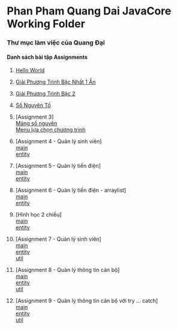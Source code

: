 # Phan Pham Quang Dai JavaCore Working Folder
### Thư mục làm việc của Quang Đại
#### Danh sách bài tập Assignments
1. [Hello World](https://github.com/FASTTRACKSE/FFSE1704.JavaCore/blob/master/DaiPPQ/HelloWorld/src/fasttrackse/bai1/pratice/HelloWorld.java)

2. [Giải Phương Trình Bậc Nhất 1 Ẩn](https://github.com/FASTTRACKSE/FFSE1704.JavaCore/blob/master/DaiPPQ/HelloWorld/src/fasttrackse/bai1/pratice/PhuongTrinhBac1.java)

3. [Giải Phương Trình Bậc 2](https://github.com/FASTTRACKSE/FFSE1704.JavaCore/blob/master/DaiPPQ/HelloWorld/src/fasttrackse/bai1/assignment/PhuongTrinhBac2.java)

4. [Số Nguyên Tố](https://github.com/FASTTRACKSE/FFSE1704.JavaCore/blob/master/DaiPPQ/HelloWorld/src/fasttrackse/bai1/pratice/SoNguyenTo.java)

5. [Assignment 3]</br>
  [Mảng số nguyên](https://github.com/FASTTRACKSE/FFSE1704.JavaCore/blob/master/DaiPPQ/HelloWorld/src/fasttrackse/bai1/assignment/MangSoNguyen.java)</br>
  [Menu lựa chọn chương trình](https://github.com/FASTTRACKSE/FFSE1704.JavaCore/blob/master/DaiPPQ/HelloWorld/src/fasttrackse/bai1/assignment/Assignment3.java)

6. [Assignment 4 - Quản lý sinh viên]</br>
[main](https://github.com/FASTTRACKSE/FFSE1704.JavaCore/blob/master/DaiPPQ/Assignment_4/src/Assignment_4/scr/ffse/qlsv/main/Main.java)</br>
[entity](https://github.com/FASTTRACKSE/FFSE1704.JavaCore/blob/master/DaiPPQ/Assignment_4/src/Assignment_4/scr/ffse/qlsv/entity/SinhVien.java)

7. [Assignment 5 - Quản lý tiền điện]</br>
[main](https://github.com/FASTTRACKSE/FFSE1704.JavaCore/tree/master/DaiPPQ/Assignment_5/src/Assignment_5/src/ffse/quanlytiendien/main)</br>
[entity](https://github.com/FASTTRACKSE/FFSE1704.JavaCore/tree/master/DaiPPQ/Assignment_5/src/Assignment_5/src/ffse/quanlytiendien/entity)

8. [Assignment 6 - Quản lý tiền điện - arraylist]</br>
[main](https://github.com/FASTTRACKSE/FFSE1704.JavaCore/tree/master/DaiPPQ/Assignment_5_ArrayList/src/Assignment_5_ArrayList/src/ffse/quanlytiendien/main)</br>
[entity](https://github.com/FASTTRACKSE/FFSE1704.JavaCore/tree/master/DaiPPQ/Assignment_5_ArrayList/src/Assignment_5_ArrayList/src/ffse/quanlytiendien/entity)</br>

9. [Hình học 2 chiều]</br>
[main](https://github.com/FASTTRACKSE/FFSE1704.JavaCore/tree/master/DaiPPQ/HinhHocHaiChieu/src/fasttackse/hinh2d/main)</br>
[entity](https://github.com/FASTTRACKSE/FFSE1704.JavaCore/tree/master/DaiPPQ/HinhHocHaiChieu/src/fasttackse/hinh2d/entity)

10. [Assignment 7 - Quản lý sinh viên]</br>
[main](https://github.com/FASTTRACKSE/FFSE1704.JavaCore/tree/master/DaiPPQ/Assignment_7/src/fasttrackse/quanlysinhvien/main)</br>
[entity](https://github.com/FASTTRACKSE/FFSE1704.JavaCore/tree/master/DaiPPQ/Assignment_7/src/fasttrackse/quanlysinhvien/entity)</br>
[util](https://github.com/FASTTRACKSE/FFSE1704.JavaCore/tree/master/DaiPPQ/Assignment_7/src/fasttrackse/quanlysinhvien/util)

11. [Assignment 8 - Quản lý thông tin cán bộ]</br>
[main](https://github.com/FASTTRACKSE/FFSE1704.JavaCore/tree/master/DaiPPQ/QuanLyThongTinCanBo/src/ffse/quanlythongtincanbo/main)</br>
[entity](https://github.com/FASTTRACKSE/FFSE1704.JavaCore/tree/master/DaiPPQ/QuanLyThongTinCanBo/src/ffse/quanlythongtincanbo/entity)</br>
[util](https://github.com/FASTTRACKSE/FFSE1704.JavaCore/tree/master/DaiPPQ/QuanLyThongTinCanBo/src/ffse/quanlythongtincanbo/util)

12. [Assignment 9 - Quản lý thông tin cán bộ với try ... catch]</br>
[main](https://github.com/FASTTRACKSE/FFSE1704.JavaCore/tree/master/DaiPPQ/Assignment_9/src/ffse/quanlythongtincanbo/main)</br>
[entity](https://github.com/FASTTRACKSE/FFSE1704.JavaCore/tree/master/DaiPPQ/Assignment_9/src/ffse/quanlythongtincanbo/entity)</br>
[util](https://github.com/FASTTRACKSE/FFSE1704.JavaCore/tree/master/DaiPPQ/Assignment_9/src/ffse/quanlythongtincanbo/util)
